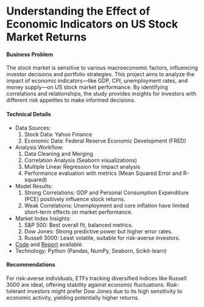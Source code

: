 # Understanding the Effect of Economic Indicators on US Stock Market Returns
#### Business Problem
The stock market is sensitive to various macroeconomic factors, influencing investor decisions and portfolio strategies. This project aims to analyze the impact of economic indicators—like GDP, CPI, unemployment rates, and money supply—on US stock market performance. By identifying correlations and relationships, the study provides insights for investors with different risk appetites to make informed decisions.

#### Technical Details
* Data Sources:
  1. Stock Data: Yahoo Finance
  2. Economic Data: Federal Reserve Economic Development (FRED)
* Analysis Workflow:
  1. Data Cleaning and Merging
  2. Correlation Analysis (Seaborn visualizations)
  3. Multiple Linear Regression for impact analysis
  4. Performance evaluation with metrics (Mean Squared Error and R-squared)
* Model Results:
  1. Strong Correlations: GDP and Personal Consumption Expenditure (PCE) positively influence stock returns.
  2. Weak Correlations: Unemployment and core inflation have limited short-term effects on market performance.
* Market Index Insights:
  1. S&P 500: Best overall fit, balanced metrics.
  2. Dow Jones: Strong predictive power but higher error rates.
  3. Russell 3000: Least volatile, suitable for risk-averse investors.
* [Code](https://github.com/javeriamalik06/Adv-DS-and-Python-for-Finance/blob/main/Advanced%20Python%20for%20Finance%20Project%20Team%207%20Code%20file.ipynb) and [Report](https://github.com/javeriamalik06/Adv-DS-and-Python-for-Finance/blob/main/Understanding%20effect%20of%20econ%20indicators%20on%20market%20returns%20-%20Team%207.pptx) available.
* Technology: Python (Pandas, NumPy, Seaborn, Scikit-learn)

#### Recommendations
For risk-averse individuals, ETFs tracking diversified indices like Russell 3000 are ideal, offering stability against economic fluctuations. Risk-tolerant investors might prefer Dow Jones due to its high sensitivity to economic activity, yielding potentially higher returns.
